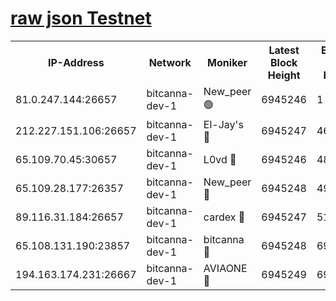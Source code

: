 [raw json Testnet](https://rpc-check.bcat.stavr.tech/bcat/rpc-bcat-result.json)
=


<table><tr><th>IP-Address</th><th>Network</th><th>Moniker</th><th>Latest Block Height</th><th>Earliest Block Height</th><th>Catching Up</th><th>Tx Index</th><th>Voting Power</th><th>Scan Time</th></tr><tr><td>81.0.247.144:26657</td><td>bitcanna-dev-1</td><td>New_peer 🟢</td><td>6945246</td><td>1</td><td>False</td><td>on</td><td>0</td><td>2024-03-19T00:53:07.831428396UTC</td></tr><tr><td>212.227.151.106:26657</td><td>bitcanna-dev-1</td><td>El-Jay's 🔴</td><td>6945247</td><td>4670391</td><td>False</td><td>on</td><td>2218364</td><td>2024-03-19T00:53:14.441338695UTC</td></tr><tr><td>65.109.70.45:30657</td><td>bitcanna-dev-1</td><td>L0vd 🔴</td><td>6945246</td><td>4828155</td><td>False</td><td>on</td><td>308120</td><td>2024-03-19T00:53:08.132761221UTC</td></tr><tr><td>65.109.28.177:26357</td><td>bitcanna-dev-1</td><td>New_peer 🔴</td><td>6945248</td><td>4952911</td><td>False</td><td>on</td><td>2237167</td><td>2024-03-19T00:53:15.053108404UTC</td></tr><tr><td>89.116.31.184:26657</td><td>bitcanna-dev-1</td><td>cardex 🔴</td><td>6945247</td><td>5185001</td><td>False</td><td>on</td><td>1</td><td>2024-03-19T00:53:14.757869835UTC</td></tr><tr><td>65.108.131.190:23857</td><td>bitcanna-dev-1</td><td>bitcanna 🔴</td><td>6945248</td><td>6941248</td><td>False</td><td>off</td><td>378646</td><td>2024-03-19T00:53:15.344797801UTC</td></tr><tr><td>194.163.174.231:26667</td><td>bitcanna-dev-1</td><td>AVIAONE 🔴</td><td>6945249</td><td>6944071</td><td>False</td><td>on</td><td>1949865</td><td>2024-03-19T00:53:23.775161624UTC</td></tr></table>